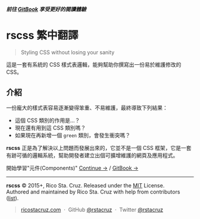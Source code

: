 ##### 前往 **[GitBook](https://eddiewen.gitbooks.io/rscss/content/)** 享受更好的閱讀體驗

# rscss 繁中翻譯

> Styling CSS without losing your sanity

這是一套有系統的 CSS 樣式表邏輯，能夠幫助你撰寫出一份易於維護修改的 CSS。

<!--
Reasonable System for CSS Stylesheet Structure.<br>
A set of simple ideas to guide your process of building maintainable CSS.
-->

介紹
----

一份龐大的樣式表容易逐漸變得笨重、不易維護，最終導致下列結果：

* 這個 CSS 類別的作用是...？
* 現在還有用到這 CSS 類別嗎？
* 如果現在再新增一個 `green` 類別，會發生衝突嗎？

**rscss** 正是為了解決以上問題而發展出來的，它並不是一個 CSS 框架，它是一套有跡可循的邏輯系統，幫助開發者建立出個可擴增維護的網頁及應用程式。

<!--
Any CSS greater than 1000 lines will get unwieldy. You'll eventually run into these common pitfalls:

* "What does this class mean?"
* "Is this class still being used?"
* "If I make a new class `green`, will there be a clash?"

**rscss** is an attempt to make sense of all these. It is not a framework. It's simply a set of ideas to guide your process of building maintainable CSS for any modern website or application.
-->

開始學習"元件(Components)"
[Continue →](components.md) / [GitBook →](https://eddiewen.gitbooks.io/rscss/content/)

<!-- Let's get started by learning about components. -->

----

**rscss** © 2015+, Rico Sta. Cruz. Released under the [MIT] License.<br>
Authored and maintained by Rico Sta. Cruz with help from contributors ([list][contributors]).

> [ricostacruz.com](http://ricostacruz.com) &nbsp;&middot;&nbsp;
> GitHub [@rstacruz](https://github.com/rstacruz) &nbsp;&middot;&nbsp;
> Twitter [@rstacruz](https://twitter.com/rstacruz)

[MIT]: http://mit-license.org/
[contributors]: http://github.com/rstacruz/rscss/contributors
